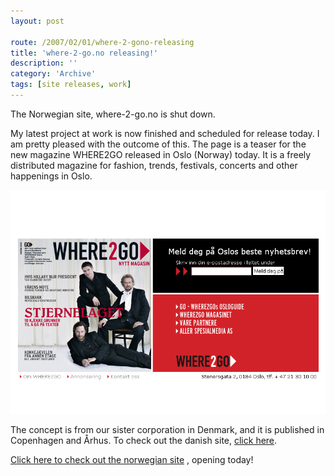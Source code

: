 ```yaml
---
layout: post

route: /2007/02/01/where-2-gono-releasing
title: 'where-2-go.no releasing!'
description: ''
category: 'Archive'
tags: [site releases, work]
---
```


<div class="alert alert-warning" role="alert"><span class="glyphicon glyphicon-warning-sign"></span>The Norwegian site, where-2-go.no is shut down.</div>

My latest project at work is now finished and scheduled for release today. I am
pretty pleased with the outcome of this. The page is a teaser for the new
magazine WHERE2GO released in Oslo (Norway) today. It is a freely distributed
magazine for fashion, trends, festivals, concerts and other happenings in Oslo.

<img src="/assets/img/blog/img38ce2f1fb40d57c9b6dadb814ef449ea.png" class="img-responsive img-thumbnail img-rounded"/>

The concept is from our sister corporation in Denmark, and it is published in
Copenhagen and Århus. To check out the danish site,
<a class="ph" target="_blank" rel="noopener noreferrer" href="http://www.where2go.dk">click
here</a>.

<a class="ph" target="_blank" rel="noopener noreferrer" href="http://where-2-go.no">Click
here to check out the norwegian site</a> , opening today!
